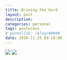 ```yaml
---
title: Brining the bird
layout: post
description:  
categories: personal
tags: posterous
# permalink: /blog/#####
date: 2010-11-25 09:18:00
---
```


![](/img/blog/2010/11/17927239-p32.jpg)
![](/img/blog/2010/11/17927240-p34.jpg)